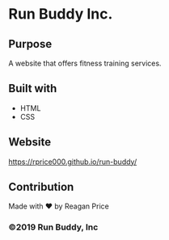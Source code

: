 # Run Buddy Inc.

## Purpose
A website that offers fitness training services.

## Built with
* HTML
* CSS

## Website
https://rprice000.github.io/run-buddy/

## Contribution
Made with ❤️ by Reagan Price

### ©️2019 Run Buddy, Inc
